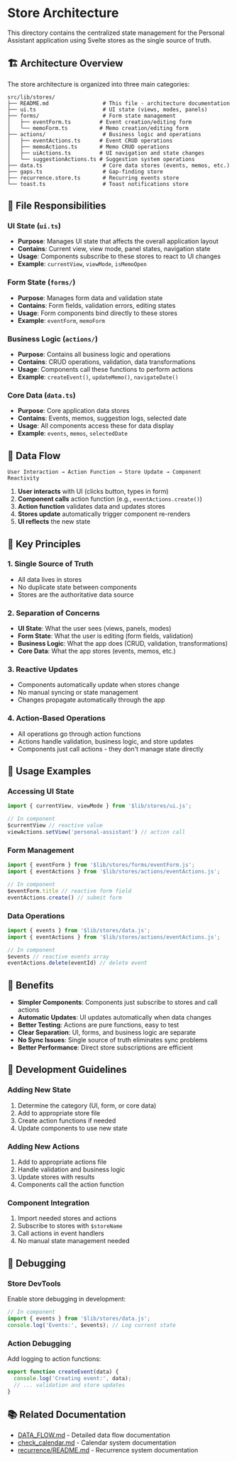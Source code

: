 # Store Architecture

This directory contains the centralized state management for the Personal Assistant application using Svelte stores as the single source of truth.

## 🏗️ Architecture Overview

The store architecture is organized into three main categories:

```
src/lib/stores/
├── README.md                 # This file - architecture documentation
├── ui.ts                     # UI state (views, modes, panels)
├── forms/                    # Form state management
│   ├── eventForm.ts         # Event creation/editing form
│   └── memoForm.ts          # Memo creation/editing form
├── actions/                  # Business logic and operations
│   ├── eventActions.ts      # Event CRUD operations
│   ├── memoActions.ts       # Memo CRUD operations
│   ├── uiActions.ts         # UI navigation and state changes
│   └── suggestionActions.ts # Suggestion system operations
├── data.ts                   # Core data stores (events, memos, etc.)
├── gaps.ts                   # Gap-finding store
├── recurrence.store.ts       # Recurring events store
└── toast.ts                  # Toast notifications store
```

## 📁 File Responsibilities

### **UI State (`ui.ts`)**
- **Purpose**: Manages UI state that affects the overall application layout
- **Contains**: Current view, view mode, panel states, navigation state
- **Usage**: Components subscribe to these stores to react to UI changes
- **Example**: `currentView`, `viewMode`, `isMemoOpen`

### **Form State (`forms/`)**
- **Purpose**: Manages form data and validation state
- **Contains**: Form fields, validation errors, editing states
- **Usage**: Form components bind directly to these stores
- **Example**: `eventForm`, `memoForm`

### **Business Logic (`actions/`)**
- **Purpose**: Contains all business logic and operations
- **Contains**: CRUD operations, validation, data transformations
- **Usage**: Components call these functions to perform actions
- **Example**: `createEvent()`, `updateMemo()`, `navigateDate()`

### **Core Data (`data.ts`)**
- **Purpose**: Core application data stores
- **Contains**: Events, memos, suggestion logs, selected date
- **Usage**: All components access these for data display
- **Example**: `events`, `memos`, `selectedDate`

## 🔄 Data Flow

```
User Interaction → Action Function → Store Update → Component Reactivity
```

1. **User interacts** with UI (clicks button, types in form)
2. **Component calls** action function (e.g., `eventActions.create()`)
3. **Action function** validates data and updates stores
4. **Stores update** automatically trigger component re-renders
5. **UI reflects** the new state

## 🎯 Key Principles

### **1. Single Source of Truth**
- All data lives in stores
- No duplicate state between components
- Stores are the authoritative data source

### **2. Separation of Concerns**
- **UI State**: What the user sees (views, panels, modes)
- **Form State**: What the user is editing (form fields, validation)
- **Business Logic**: What the app does (CRUD, validation, transformations)
- **Core Data**: What the app stores (events, memos, etc.)

### **3. Reactive Updates**
- Components automatically update when stores change
- No manual syncing or state management
- Changes propagate automatically through the app

### **4. Action-Based Operations**
- All operations go through action functions
- Actions handle validation, business logic, and store updates
- Components just call actions - they don't manage state directly

## 📖 Usage Examples

### **Accessing UI State**
```typescript
import { currentView, viewMode } from '$lib/stores/ui.js';

// In component
$currentView // reactive value
viewActions.setView('personal-assistant') // action call
```

### **Form Management**
```typescript
import { eventForm } from '$lib/stores/forms/eventForm.js';
import { eventActions } from '$lib/stores/actions/eventActions.js';

// In component
$eventForm.title // reactive form field
eventActions.create() // submit form
```

### **Data Operations**
```typescript
import { events } from '$lib/stores/data.js';
import { eventActions } from '$lib/stores/actions/eventActions.js';

// In component
$events // reactive events array
eventActions.delete(eventId) // delete event
```

## 🚀 Benefits

- **Simpler Components**: Components just subscribe to stores and call actions
- **Automatic Updates**: UI updates automatically when data changes
- **Better Testing**: Actions are pure functions, easy to test
- **Clear Separation**: UI, forms, and business logic are separate
- **No Sync Issues**: Single source of truth eliminates sync problems
- **Better Performance**: Direct store subscriptions are efficient

## 🔧 Development Guidelines

### **Adding New State**
1. Determine the category (UI, form, or core data)
2. Add to appropriate store file
3. Create action functions if needed
4. Update components to use new state

### **Adding New Actions**
1. Add to appropriate actions file
2. Handle validation and business logic
3. Update stores with results
4. Components call the action function

### **Component Integration**
1. Import needed stores and actions
2. Subscribe to stores with `$storeName`
3. Call actions in event handlers
4. No manual state management needed

## 🐛 Debugging

### **Store DevTools**
Enable store debugging in development:
```typescript
// In component
import { events } from '$lib/stores/data.js';
console.log('Events:', $events); // Log current state
```

### **Action Debugging**
Add logging to action functions:
```typescript
export function createEvent(data) {
  console.log('Creating event:', data);
  // ... validation and store updates
}
```

## 📚 Related Documentation

- [DATA_FLOW.md](../../docs/implementation_guide/DATA_FLOW.md) - Detailed data flow documentation
- [check_calendar.md](../../docs/implementation_guide/check_calendar.md) - Calendar system documentation
- [recurrence/README.md](../services/recurrence/README.md) - Recurrence system documentation
